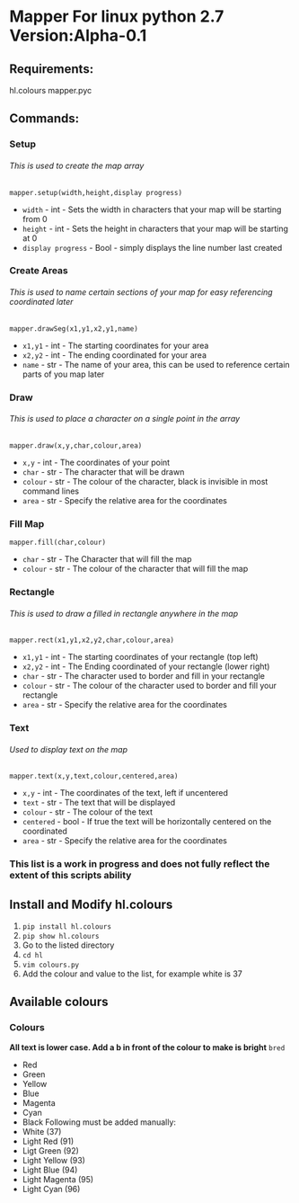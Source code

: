 # Mapper For linux python 2.7 Version:Alpha-0.1

## Requirements:

hl.colours
mapper.pyc

## Commands:

### Setup
###### This is used to create the map array
```
mapper.setup(width,height,display progress)
```
- ```width``` - int - Sets the width in characters that your map will be starting from 0
- ```height``` - int - Sets the height in characters that your map will be starting at 0
- ```display progress``` - Bool - simply displays the line number last created

### Create Areas
###### This is used to name certain sections of your map for easy referencing coordinated later
```mapper.drawSeg(x1,y1,x2,y1,name)```
- ```x1,y1``` - int - The starting coordinates for your area
- ```x2,y2``` - int - The ending coordinated for your area
- ```name``` - str - The name of your area, this can be used to reference certain parts of you map later

### Draw
###### This is used to place a character on a single point in the array

```mapper.draw(x,y,char,colour,area)```

- ```x,y``` - int - The coordinates of your point
- ```char``` - str - The character that will be drawn
- ```colour``` - str - The colour of the character, black is invisible in most command lines
- ```area``` - str - Specify the relative area for the coordinates

### Fill Map

```mapper.fill(char,colour)```
- ```char``` - str - The Character that will fill the map
- ```colour``` - str - The colour of the character that will fill the map

### Rectangle
###### This is used to draw a filled in rectangle anywhere in the map

```mapper.rect(x1,y1,x2,y2,char,colour,area)```
- ```x1,y1``` - int - The starting coordinates of your rectangle (top left)
- ```x2,y2``` - int - The Ending coordinated of your rectangle (lower right)
- ```char``` - str - The character used to border and fill in your rectangle
- ```colour``` - str - The colour of the character used to border and fill your rectangle
- ```area``` - str - Specify the relative area for the coordinates

### Text
###### Used to display text on the map

```mapper.text(x,y,text,colour,centered,area)```
- ```x,y``` - int - The coordinates of the text, left if uncentered
- ```text``` - str - The text that will be displayed
- ```colour``` - str - The colour of the text
- ```centered``` - bool - If true the text will be horizontally centered on the coordinated
- ```area``` - str - Specify the relative area for the coordinates

### This list is a work in progress and does not fully reflect the extent of this scripts ability

## Install and Modify hl.colours

1. ```pip install hl.colours```
2. ```pip show hl.colours```
3. Go to the listed directory
4. ```cd hl```
5. ```vim colours.py```
6. Add the colour and value to the list, for example white is 37

## Available colours
### Colours
**All text is lower case. Add a b in front of the colour to make is bright**
```bred```

- Red
- Green
- Yellow
- Blue
- Magenta
- Cyan
- Black
Following must be added manually:
- White (37)
- Light Red (91)
- Ligt Green (92)
- Light Yellow (93)
- Light Blue (94)
- Light Magenta (95)
- Light Cyan (96)
